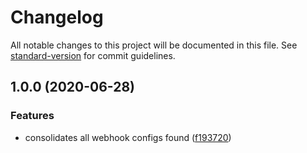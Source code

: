 # Changelog

All notable changes to this project will be documented in this file. See [standard-version](https://github.com/conventional-changelog/standard-version) for commit guidelines.

## 1.0.0 (2020-06-28)


### Features

* consolidates all webhook configs found ([f193720](https://github.com/devtin/webhook-config-manager/commit/f1937206644a146c7048b979390b292744610590))

